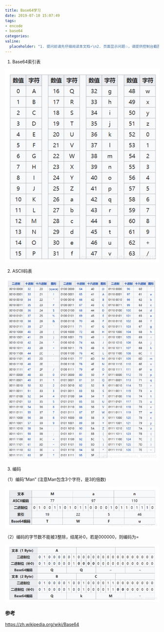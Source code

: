```yaml
---
title: Base64学习
date: 2019-07-10 15:07:49
tags:
- encode
- base64
categories:
valine:
  placeholder: "1. 提问前请先仔细阅读本文档⚡\n2. 页面显示问题💥，请提供控制台截图📸或者您的测试网址\n3. 其他任何报错💣，请提供详细描述和截图📸，祝食用愉快💪"
---
```


1. Base64索引表

![base01](../images/base01.png)

2. ASCII码表

![base02](../images/base02.png)

3. 编码

（1）编码“Man” (注意Man包含3个字符，是3的倍数)

![base03](../images/base03.png)

（2）编码的字节数不能被3整除，结尾补0，若是000000，则编码为=

![base04](../images/base04.png)

### 参考

https://zh.wikipedia.org/wiki/Base64 
